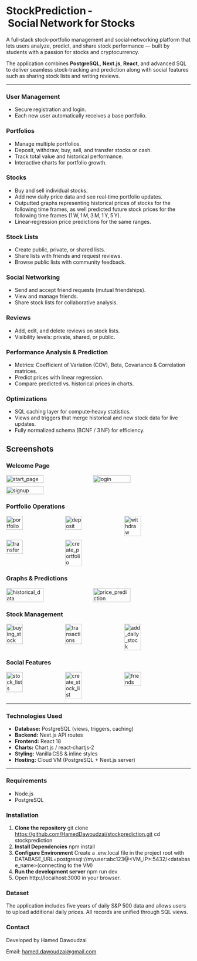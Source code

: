 # StockPrediction - Social Network for Stocks

A full‑stack stock‑portfolio management and social‑networking platform that lets users analyze, predict, and share stock performance — built by students with a passion for stocks and cryptocurrency.  

The application combines **PostgreSQL**, **Next.js**, **React**, and advanced SQL to deliver seamless stock‑tracking and prediction along with social features such as sharing stock lists and writing reviews.

---

### User Management
- Secure registration and login.  
- Each new user automatically receives a base portfolio.

### Portfolios
- Manage multiple portfolios.  
- Deposit, withdraw, buy, sell, and transfer stocks or cash.  
- Track total value and historical performance.  
- Interactive charts for portfolio growth.

### Stocks
- Buy and sell individual stocks.  
- Add new daily price data and see real‑time portfolio updates.  
- Outputted graphs representing historical prices of stocks for the following time frames, as well predicted future stock prices for the following time frames (1 W, 1 M, 3 M, 1 Y, 5 Y).  
- Linear‑regression price predictions for the same ranges.

### Stock Lists
- Create public, private, or shared lists.  
- Share lists with friends and request reviews.  
- Browse public lists with community feedback.

### Social Networking
- Send and accept friend requests (mutual friendships).  
- View and manage friends.  
- Share stock lists for collaborative analysis.

### Reviews
- Add, edit, and delete reviews on stock lists.  
- Visibility levels: private, shared, or public.

### Performance Analysis & Prediction
- Metrics: Coefficient of Variation (COV), Beta, Covariance & Correlation matrices.  
- Predict prices with linear regression.  
- Compare predicted vs. historical prices in charts.

### Optimizations
- SQL caching layer for compute‑heavy statistics.  
- Views and triggers that merge historical and new stock data for live updates.  
- Fully normalized schema (BCNF / 3 NF) for efficiency.

## Screenshots

### Welcome Page
<div style="display: flex; gap: 10px; flex-wrap: wrap;">
  <img width="45%" alt="start_page" src="https://github.com/user-attachments/assets/6c8fd76e-b27b-43e6-b91b-eb33b1aa30cb" />
  <img width="45%" alt="login" src="https://github.com/user-attachments/assets/6218bfe4-63b7-402f-aa9e-8ae54c5e7ab0" />
  <img width="45%" alt="signup" src="https://github.com/user-attachments/assets/2f2e7c57-2cfc-4c10-98fc-b2918efc4ab0" />
</div>

### Portfolio Operations
<div style="display: flex; gap: 10px; flex-wrap: wrap;">
  <img width="30%" alt="portfolio" src="https://github.com/user-attachments/assets/ca3a2e5a-ef0b-41de-9bcc-0c4c5769c9dd" />
  <img width="30%" alt="deposit" src="https://github.com/user-attachments/assets/af3ae566-5b04-4730-a224-92e7baba6d60" />
  <img width="30%" alt="withdraw" src="https://github.com/user-attachments/assets/8af95534-2f1f-498a-9056-023b9b0e362b" />
  <img width="30%" alt="transfer" src="https://github.com/user-attachments/assets/6199a00e-9bbd-49d6-b520-d25580a7c2ab" />
  <img width="30%" alt="create_portfolio" src="https://github.com/user-attachments/assets/0775abf2-f036-4b88-955a-b93575cc20db" />
</div>

### Graphs & Predictions
<div style="display: flex; gap: 10px;">
  <img width="45%" alt="historical_data" src="https://github.com/user-attachments/assets/90a597ca-9a9e-4d83-9559-e305a42ea2b2" />
  <img width="45%" alt="price_prediction" src="https://github.com/user-attachments/assets/5e73d684-9359-4796-8bea-0caf044c48de" />
</div>

### Stock Management
<div style="display: flex; gap: 10px; flex-wrap: wrap;">
  <img width="30%" alt="buying_stock" src="https://github.com/user-attachments/assets/9ab53de7-6455-4d58-ac8b-59d887a0d6a5" />
  <img width="30%" alt="transactions" src="https://github.com/user-attachments/assets/47b40f44-1e73-45e1-bbf7-c1f3e71dad82" />
  <img width="30%" alt="add_daily_stock" src="https://github.com/user-attachments/assets/7a58efc4-da7d-495c-b150-48e328680493" />
</div>

### Social Features
<div style="display: flex; gap: 10px; flex-wrap: wrap;">
  <img width="30%" alt="stock_lists" src="https://github.com/user-attachments/assets/45b76a6e-0e7d-44f9-9036-4d97abdbfaa4" />
  <img width="30%" alt="create_stock_list" src="https://github.com/user-attachments/assets/7ed8ca46-5f01-464e-ac2b-12cef57dfbcf" />
  <img width="30%" alt="friends" src="https://github.com/user-attachments/assets/5f9a675c-88ea-465c-9a64-116f6b53206f" />
</div>

---
### Technologies Used
- **Database:** PostgreSQL (views, triggers, caching)  
- **Backend:** Next.js API routes  
- **Frontend:** React 18  
- **Charts:** Chart.js / react‑chartjs‑2  
- **Styling:** Vanilla CSS & inline styles  
- **Hosting:** Cloud VM (PostgreSQL + Next.js server)

---

### Requirements
- Node.js  
- PostgreSQL

### Installation
1. **Clone the repository**
   git clone https://github.com/HamedDawoudzai/stockprediction.git
   cd stockprediction
2. **Install Dependencies**
   npm install
3. **Configure Environment**
   Create a .env.local file in the project root with DATABASE_URL=postgresql://myuser:abc123@<VM_IP>:5432/<database_name>(connecting to the VM)
4. **Run the development server**
  npm run dev
5. Open http://localhost:3000 in your browser.

### Dataset
The application includes five years of daily S&P 500 data and allows users to upload additional daily prices. All records are unified through SQL views.

### Contact
Developed by Hamed Dawoudzai

Email: hamed.dawoudzai@gmail.com
